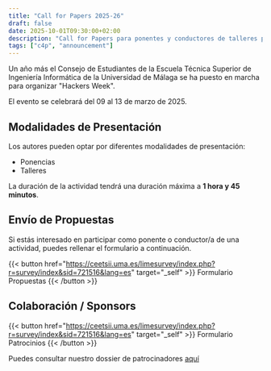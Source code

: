 ```yaml
---
title: "Call for Papers 2025-26"
draft: false
date: 2025-10-01T09:30:00+02:00
description: "Call for Papers para ponentes y conductores de talleres para los eventos de la Hackers Week"
tags: ["c4p", "announcement"]
---
```

Un año más el Consejo de Estudiantes de la Escuela Técnica Superior de Ingeniería Informática de la Universidad de Málaga se ha puesto en marcha para organizar "Hackers Week".

El evento se celebrará del 09 al 13 de marzo de 2025.

## Modalidades de Presentación
Los autores pueden optar por diferentes modalidades de presentación:

- Ponencias
- Talleres

La duración de la actividad tendrá una duración máxima a **1 hora y 45 minutos**.

## Envío de Propuestas
Si estás interesado en participar como ponente o conductor/a de una actividad, puedes rellenar el formulario a continuación.

{{< button href="https://ceetsii.uma.es/limesurvey/index.php?r=survey/index&sid=721516&lang=es" target="_self" >}}
Formulario Propuestas
{{< /button >}}

## Colaboración / Sponsors
{{< button href="https://ceetsii.uma.es/limesurvey/index.php?r=survey/index&sid=721516&lang=es" target="_self" >}}
Formulario Patrocinios
{{< /button >}}

Puedes consultar nuestro dossier de patrocinadores [aquí](https://ceetsii.uma.es/nextcloud/s/e2aCNDAkdqHm7cE)
